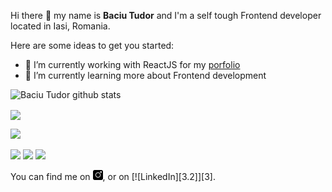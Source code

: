 
Hi there 👋 my name is <b>Baciu Tudor</b> and I'm a self tough Frontend developer located in Iasi, Romania.

Here are some ideas to get you started:

- 🔭 I’m currently working with ReactJS for my <a href="https://baciutudorstefan.github.io/portfolio/">porfolio</a>
- 🌱 I’m currently learning more about Frontend development

<html>

<body>

![Baciu Tudor github stats](https://github-readme-stats.vercel.app/api?username=baciutudorstefan&show_icons=true&theme=vue-dark)

<img align="center" src="https://github-readme-stats.vercel.app/api/top-langs/?username=baciutudorstefan&show_icons=true&theme=vue-dark"/>

![](https://img.shields.io/badge/Style-CSS-informational?&color=red&style=flat&logo=<LOGO_NAME>&logoColor=white&color=2bbc8a)


![](https://img.shields.io/badge/Style-CSS-informational?style=flat-square&logoColor=white&logo=styled-components) ![](https://img.shields.io/badge/Style-CSS-informational?style=flat-square&logoColor=white&logo=styled-components) ![](https://img.shields.io/badge/Style-CSS-informational?style=flat-square&logoColor=white&logo=styled-components)


You can find me on [![Twitter][1.2]][1], or on [![LinkedIn][3.2]][3].

<!-- Icons -->

[1.2]: https://raw.githubusercontent.com/baciutudorstefan/icons/master/instagram-3.png
[2.2]: https://raw.githubusercontent.com/MartinHeinz/MartinHeinz/master/linkedin-3-16.png (LinkedIn icon without padding)

<!-- Links to your social media accounts -->

[1]: https://www.instagram.com/tbography/
[2]: https://www.linkedin.com/in/heinz-martin/

</body>

</html>
